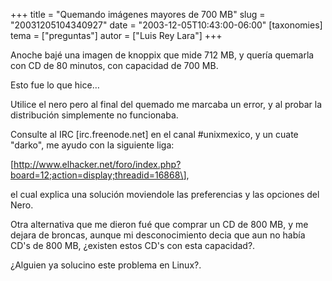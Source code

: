 +++
title = "Quemando imágenes mayores de 700 MB"
slug = "20031205104340927"
date = "2003-12-05T10:43:00-06:00"
[taxonomies]
tema = ["preguntas"]
autor = ["Luis Rey Lara"]
+++

Anoche bajé una imagen de knoppix que mide 712 MB, y quería quemarla con
CD de 80 minutos, con capacidad de 700 MB.

Esto fue lo que hice…

<!-- more -->
Utilice el nero pero al final del quemado me marcaba un error, y al
probar la distribución simplemente no funcionaba.

Consulte al IRC \[irc.freenode.net\] en el canal #unixmexico, y un cuate
&quot;darko&quot;, me ayudo con la siguiente liga:

\[<http://www.elhacker.net/foro/index.php?board=12;action=display;threadid=16868\>],

el cual explica una solución moviendole las preferencias y las opciones
del Nero.

Otra alternativa que me dieron fué que comprar un CD de 800 MB, y me
dejara de broncas, aunque mi desconocimiento decia que aun no había CD's
de 800 MB, ¿existen estos CD's con esta capacidad?.

¿Alguien ya solucino este problema en Linux?.

